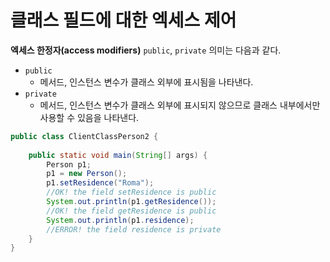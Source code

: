 # 클래스 필드에 대한 엑세스 제어

**엑세스 한정자(access modifiers)** `public`, `private` 의미는 다음과 같다.

- `public`
    - 메서드, 인스턴스 변수가 클래스 외부에 표시됨을 나타낸다.
- `private`
    - 메서드, 인스턴스 변수가 클래스 외부에 표시되지 않으므로 클래스 내부에서만 사용할 수 있음을 나타낸다.

```java
public class ClientClassPerson2 {
    
    public static void main(String[] args) {
        Person p1;
        p1 = new Person();
        p1.setResidence("Roma");
        //OK! the field setResidence is public
        System.out.println(p1.getResidence());
        //OK! the field getResidence is public
        System.out.println(p1.residence);
        //ERROR! the field residence is private
    }
}
```

